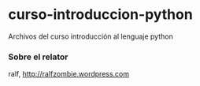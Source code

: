 # curso-introduccion-python
Archivos del curso introducción al lenguaje python
### Sobre el relator
ralf, http://ralfzombie.wordpress.com
